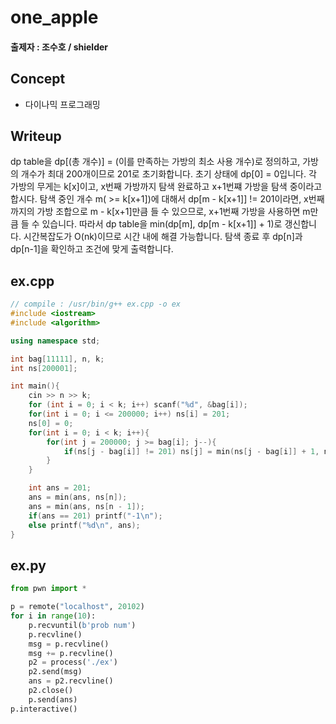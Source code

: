 
# one_apple

#### 출제자 : 조수호 / shielder

## Concept

- 다이나믹 프로그래밍

## Writeup

dp table을 dp\[\(총 개수\)\] = \(이를 만족하는 가방의 최소 사용 개수\)로 정의하고, 가방의 개수가 최대 200개이므로 201로 초기화합니다. 초기 상태에 dp\[0\] = 0입니다. 각 가방의 무게는 k\[x\]이고, x번째 가방까지 탐색 완료하고 x+1번쨰 가방을 탐색 중이라고 합시다. 탐색 중인 개수 m\( >= k\[x+1\]\)에 대해서 dp\[m - k\[x+1\]\] != 201이라면, x번째까지의 가방 조합으로 m - k\[x+1\]만큼 들 수 있으므로, x+1번째 가방을 사용하면 m만큼 들 수 있습니다. 따라서 dp table을 min(dp\[m\], dp\[m - k\[x+1\]\] + 1)로 갱신합니다. 시간복잡도가 O(nk)이므로 시간 내에 해결 가능합니다. 탐색 종료 후 dp\[n\]과 dp\[n-1\]을 확인하고 조건에 맞게 출력합니다.


## ex.cpp

```cpp
// compile : /usr/bin/g++ ex.cpp -o ex
#include <iostream>
#include <algorithm>

using namespace std;

int bag[11111], n, k;
int ns[200001];

int main(){
    cin >> n >> k;
    for (int i = 0; i < k; i++) scanf("%d", &bag[i]);
    for(int i = 0; i <= 200000; i++) ns[i] = 201;
    ns[0] = 0;
    for(int i = 0; i < k; i++){
        for(int j = 200000; j >= bag[i]; j--){
            if(ns[j - bag[i]] != 201) ns[j] = min(ns[j - bag[i]] + 1, ns[j]); 
        }
    }

    int ans = 201;
    ans = min(ans, ns[n]);
    ans = min(ans, ns[n - 1]);
    if(ans == 201) printf("-1\n");
    else printf("%d\n", ans);
}
```

## ex.py

```python
from pwn import *

p = remote("localhost", 20102)
for i in range(10):
    p.recvuntil(b'prob num')
    p.recvline()
    msg = p.recvline()
    msg += p.recvline()
    p2 = process('./ex')
    p2.send(msg)
    ans = p2.recvline()
    p2.close()
    p.send(ans)
p.interactive()
```